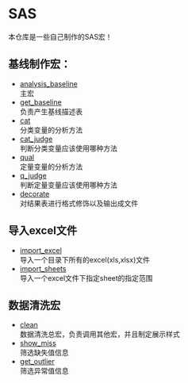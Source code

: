 # SAS
本仓库是一些自己制作的SAS宏！
## 基线制作宏：
  + [analysis_baseline](analysis_baseline.sas)  
    主宏
  + [get_baseline](get_baseline)  
    负责产生基线描述表  
  + [cat](cat.sas)    
    分类变量的分析方法  
  + [cat_judge](cat_judge.sas)  
    判断分类变量应该使用哪种方法  
  + [qual](qual.sas)  
    定量变量的分析方法
  + [q_judge](q_judge.sas)   
    判断定量变量应该使用哪种方法  
  + [decorate](decorate.sas)  
    对结果表进行格式修饰以及输出成文件  
## 导入excel文件  
  + [import_excel](import_excel.sas)  
    导入一个目录下所有的excel(xls,xlsx)文件
  + [import_sheets](import_sheets.sas)  
    导入一个excel文件下指定sheet的指定范围
## 数据清洗宏
  + [clean](clean.sas)   
    数据清洗总宏，负责调用其他宏，并且制定展示样式   
  + [show_miss](show_miss.sas)  
    筛选缺失值信息  
  + [get_outlier](get_outlier.sas)  
    筛选异常值信息  
    
 
